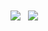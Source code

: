 <span> 
  <img align="center" src="https://github-readme-stats.vercel.app/api?username=qwert45hi&show_icons=true&count_private=true&theme=dark" />
</span> 
<span> </span>
<span> 
  <img align="center" src="https://github-readme-stats.vercel.app/api/top-langs/?username=qwert45hi&show_icons=true&count_private=true&theme=dark&layout=compact&langs_count=8" />
</span> 

